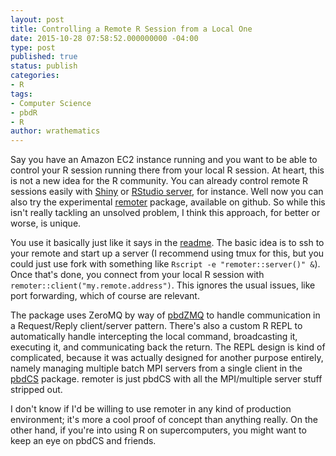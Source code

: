 ```yaml
---
layout: post
title: Controlling a Remote R Session from a Local One
date: 2015-10-28 07:58:52.000000000 -04:00
type: post
published: true
status: publish
categories:
- R
tags:
- Computer Science
- pbdR
- R
author: wrathematics
---
```



Say you have an Amazon EC2 instance running and you want to be able to control your R session running there from your local R session. At heart, this is not a new idea for the R community. You can already control remote R sessions easily with [Shiny](http://shiny.rstudio.com/) or [RStudio server](https://www.rstudio.com/products/RStudio/#Server), for instance. Well now you can also try the experimental [remoter](https://github.com/wrathematics/remoter) package, available on github. So while this isn't really tackling an unsolved problem, I think this approach, for better or worse, is unique.

You use it basically just like it says in the [readme](https://github.com/wrathematics/remoter/blob/master/README.md). The basic idea is to ssh to your remote and start up a server (I recommend using tmux for this, but you could just use fork with something like `Rscript -e "remoter::server()" &`). Once that's done, you connect from your local R session with `remoter::client("my.remote.address")`. This ignores the usual issues, like port forwarding, which of course are relevant.

The package uses ZeroMQ by way of [pbdZMQ](https://github.com/snoweye/pbdZMQ) to handle communication in a Request/Reply client/server pattern. There's also a custom R REPL to automatically handle intercepting the local command, broadcasting it, executing it, and communicating back the return. The REPL design is kind of complicated, because it was actually designed for another purpose entirely, namely managing multiple batch MPI servers from a single client in the [pbdCS](https://github.com/wrathematics/pbdCS) package. remoter is just pbdCS with all the MPI/multiple server stuff stripped out.

I don't know if I'd be willing to use remoter in any kind of production environment; it's more a cool proof of concept than anything really. On the other hand, if you're into using R on supercomputers, you might want to keep an eye on pbdCS and friends.
